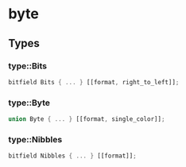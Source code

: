 # byte


## Types

### type::Bits

```rust
bitfield Bits { ... } [[format, right_to_left]];
```
### type::Byte

```rust
union Byte { ... } [[format, single_color]];
```
### type::Nibbles

```rust
bitfield Nibbles { ... } [[format]];
```
